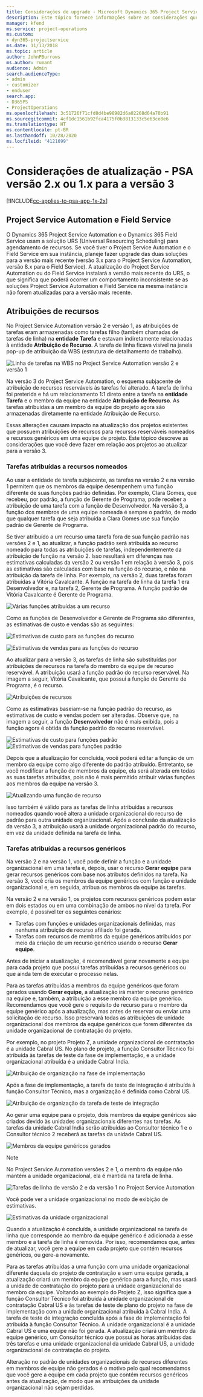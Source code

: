 ```yaml
---
title: Considerações de upgrade - Microsoft Dynamics 365 Project Service Automation versão 2.x ou 1.x para a versão 3
description: Este tópico fornece informações sobre as considerações que você deve fazer ao fazer upgrade da versão 2.x ou 1.x para a versão 3 do Project Service Automation.
manager: kfend
ms.service: project-operations
ms.custom:
- dyn365-projectservice
ms.date: 11/13/2018
ms.topic: article
author: JohnPBurrows
ms.author: rumant
audience: Admin
search.audienceType:
- admin
- customizer
- enduser
search.app:
- D365PS
- ProjectOperations
ms.openlocfilehash: 3c51726f71cfd0d4be98982d6a02268d64a70b91
ms.sourcegitcommit: 4cf1dc1561b92fca4175f0b3813133c5e63ce8e6
ms.translationtype: HT
ms.contentlocale: pt-BR
ms.lasthandoff: 10/28/2020
ms.locfileid: "4121699"
---
```

# <a name="upgrade-considerations---psa-version-2x-or-1x-to-version-3"></a>Considerações de atualização - PSA versão 2.x ou 1.x para a versão 3
[!INCLUDE[cc-applies-to-psa-app-1x-2x](../includes/cc-applies-to-psa-app-1x-2x.md)]

## <a name="project-service-automation-and-field-service"></a>Project Service Automation e Field Service
O Dynamics 365 Project Service Automation e o Dynamics 365 Field Service usam a solução URS (Universal Resourcing Scheduling) para agendamento de recursos. Se você tiver o Project Service Automation e o Field Service em sua instância, planeje fazer upgrade das duas soluções para a versão mais recente (versão 3.x para o Project Service Automation, versão 8.x para o Field Service). A atualização do Project Service Automation ou do Field Service instalará a versão mais recente do URS, o que significa que poderá ocorrer um comportamento inconsistente se as soluções Project Service Automation e Field Service na mesma instância não forem atualizadas para a versão mais recente.

## <a name="resource-assignments"></a>Atribuições de recursos
No Project Service Automation versão 2 e versão 1, as atribuições de tarefas eram armazenadas como tarefas filho (também chamadas de tarefas de linha) na **entidade Tarefa** e estavam indiretamente relacionadas à entidade **Atribuição de Recurso**. A tarefa de linha ficava visível na janela pop-up de atribuição da WBS (estrutura de detalhamento de trabalho).

![Linha de tarefas na WBS no Project Service Automation versão 2 e versão 1](media/upgrade-line-task-01.png)

Na versão 3 do Project Service Automation, o esquema subjacente de atribuição de recursos reserváveis às tarefas foi alterado. A tarefa de linha foi preterida e há um relacionamento 1:1 direto entre a tarefa na **entidade Tarefa** e o membro da equipe na entidade **Atribuição de Recurso**. As tarefas atribuídas a um membro da equipe do projeto agora são armazenadas diretamente na entidade Atribuição de Recurso.  

Essas alterações causam impacto na atualização dos projetos existentes que possuem atribuições de recursos para recursos reserváveis nomeados e recursos genéricos em uma equipe de projeto. Este tópico descreve as considerações que você deve fazer em relação aos projetos ao atualizar para a versão 3. 

### <a name="tasks-assigned-to-named-resources"></a>Tarefas atribuídas a recursos nomeados
Ao usar a entidade de tarefa subjacente, as tarefas na versão 2 e na versão 1 permitem que os membros da equipe desempenhem uma função diferente de suas funções padrão definidas. Por exemplo, Clara Gomes, que recebeu, por padrão, a função de Gerente de Programa, pode receber a atribuição de uma tarefa com a função de Desenvolvedor. Na versão 3, a função dos membros de uma equipe nomeada é sempre o padrão, de modo que qualquer tarefa que seja atribuída a Clara Gomes use sua função padrão de Gerente de Programa.

Se tiver atribuído a um recurso uma tarefa fora de sua função padrão nas versões 2 e 1, ao atualizar, a função padrão será atribuída ao recurso nomeado para todas as atribuições de tarefas, independentemente da atribuição de função na versão 2. Isso resultará em diferenças nas estimativas calculadas da versão 2 ou versão 1 em relação à versão 3, pois as estimativas são calculadas com base na função do recurso, e não na atribuição da tarefa de linha. Por exemplo, na versão 2, duas tarefas foram atribuídas a Vitória Cavalcante. A função na tarefa de linha da tarefa 1 era Desenvolvedor e, na tarefa 2, Gerente de Programa. A função padrão de Vitória Cavalcante é Gerente de Programa.

![Várias funções atribuídas a um recurso](media/upgrade-multiple-roles-02.png)

Como as funções de Desenvolvedor e Gerente de Programa são diferentes, as estimativas de custo e vendas são as seguintes:

![Estimativas de custo para as funções do recurso](media/upggrade-cost-estimates-03.png)

![Estimativas de vendas para as funções do recurso](media/upgrade-sales-estimates-04.png)

Ao atualizar para a versão 3, as tarefas de linha são substituídas por atribuições de recursos na tarefa do membro da equipe de recurso reservável. A atribuição usará a função padrão do recurso reservável. Na imagem a seguir, Vitória Cavalcante, que possui a função de Gerente de Programa, é o recurso.

![Atribuições de recursos](media/resource-assignment-v2-05.png)

Como as estimativas baseiam-se na função padrão do recurso, as estimativas de custo e vendas podem ser alteradas. Observe que, na imagem a seguir, a função **Desenvolvedor** não é mais exibida, pois a função agora é obtida da função padrão do recurso reservável.

![Estimativas de custo para funções padrão](media/resource-assignment-cost-estimate-06.png)
![Estimativas de vendas para funções padrão](media/resource-assignment-sales-estimate-07.png)

Depois que a atualização for concluída, você poderá editar a função de um membro da equipe como algo diferente do padrão atribuído. Entretanto, se você modificar a função de membros da equipe, ela será alterada em todas as suas tarefas atribuídas, pois não é mais permitido atribuir várias funções aos membros da equipe na versão 3.

![Atualizando uma função de recurso](media/resource-role-assignment-08.png)

Isso também é válido para as tarefas de linha atribuídas a recursos nomeados quando você altera a unidade organizacional do recurso de padrão para outra unidade organizacional. Após a conclusão da atualização da versão 3, a atribuição usará a unidade organizacional padrão do recurso, em vez da unidade definida na tarefa de linha.

### <a name="tasks-assigned-to-generic-resources"></a>Tarefas atribuídas a recursos genéricos
Na versão 2 e na versão 1, você pode definir a função e a unidade organizacional em uma tarefa e, depois, usar o recurso **Gerar equipe** para gerar recursos genéricos com base nos atributos definidos na tarefa. Na versão 3, você cria os membros da equipe genéricos com função e unidade organizacional e, em seguida, atribua os membros da equipe às tarefas.

Na versão 2 e na versão 1, os projetos com recursos genéricos podem estar em dois estados ou em uma combinação de ambos no nível da tarefa. Por exemplo, é possível ter os seguintes cenários:

- Tarefas com funções e unidades organizacionais definidas, mas nenhuma atribuição de recurso afiliado foi gerada.
- Tarefas com recursos de membros da equipe genéricos atribuídos por meio da criação de um recurso genérico usando o recurso **Gerar equipe**.

Antes de iniciar a atualização, é recomendável gerar novamente a equipe para cada projeto que possui tarefas atribuídas a recursos genéricos ou que ainda tem de executar o processo nelas.

Para as tarefas atribuídas a membros da equipe genéricos que foram gerados usando **Gerar equipe**, a atualização irá manter o recurso genérico na equipe e, também, a atribuição a esse membro da equipe genérico. Recomendamos que você gere o requisito de recurso para o membro da equipe genérico após a atualização, mas antes de reservar ou enviar uma solicitação de recurso. Isso preservará todas as atribuições de unidade organizacional dos membros da equipe genéricos que forem diferentes da unidade organizacional de contratação do projeto.

Por exemplo, no projeto Projeto Z, a unidade organizacional de contratação é a unidade Cabral US. No plano de projeto, a função Consultor Técnico foi atribuída às tarefas de teste da fase de implementação, e a unidade organizacional atribuída é a unidade Cabral India.

![Atribuição de organização na fase de implementação](media/org-unit-assignment-09.png)

Após a fase de implementação, a tarefa de teste de integração é atribuída à função Consultor Técnico, mas a organização é definida como Cabral US.  

![Atribuição de organização da tarefa de teste de integração](media/org-unit-generate-team-10.png)

Ao gerar uma equipe para o projeto, dois membros da equipe genéricos são criados devido às unidades organizacionais diferentes nas tarefas. As tarefas da unidade Cabral India serão atribuídas ao Consultor técnico 1 e o Consultor técnico 2 receberá as tarefas da unidade Cabral US.  

![Membros da equipe genéricos gerados](media/org-unit-assignments-multiple-resources-11.png)

> [!NOTE]
> No Project Service Automation versões 2 e 1, o membro da equipe não mantém a unidade organizacional, ela é mantida na tarefa de linha.

![Tarefas de linha de versão 2 e da versão 1 no Project Service Automation](media/line-tasks-12.png)

Você pode ver a unidade organizacional no modo de exibição de estimativas. 

![Estimativas da unidade organizacional](media/org-unit-estimates-view-13.png)
 
Quando a atualização é concluída, a unidade organizacional na tarefa de linha que corresponde ao membro da equipe genérico é adicionada a esse membro e a tarefa de linha é removida. Por isso, recomendamos que, antes de atualizar, você gere a equipe em cada projeto que contém recursos genéricos, ou gere-a novamente.

Para as tarefas atribuídas a uma função com uma unidade organizacional diferente daquela do projeto de contratação e sem uma equipe gerada, a atualização criará um membro da equipe genérico para a função, mas usará a unidade de contratação do projeto para a unidade organizacional do membro da equipe. Voltando ao exemplo do Projeto Z, isso significa que a função Consultor Técnico foi atribuída à unidade organizacional de contratação Cabral US e às tarefas de teste de plano do projeto na fase de implementação com a unidade organizacional atribuída à Cabral India. A tarefa de teste de integração concluída após a fase de implementação foi atribuída à função Consultor Técnico. A unidade organizacional é a unidade Cabral US e uma equipe não foi gerada. A atualização criará um membro da equipe genérico, um Consultor técnico que possui as horas atribuídas das três tarefas e uma unidade organizacional da unidade Cabral US, a unidade organizacional de contratação do projeto.   
 
Alteração no padrão de unidades organizacionais de recursos diferentes em membros de equipe não gerados é o motivo pelo qual recomendamos que você gere a equipe em cada projeto que contém recursos genéricos antes da atualização, de modo que as atribuições da unidade organizacional não sejam perdidas.

